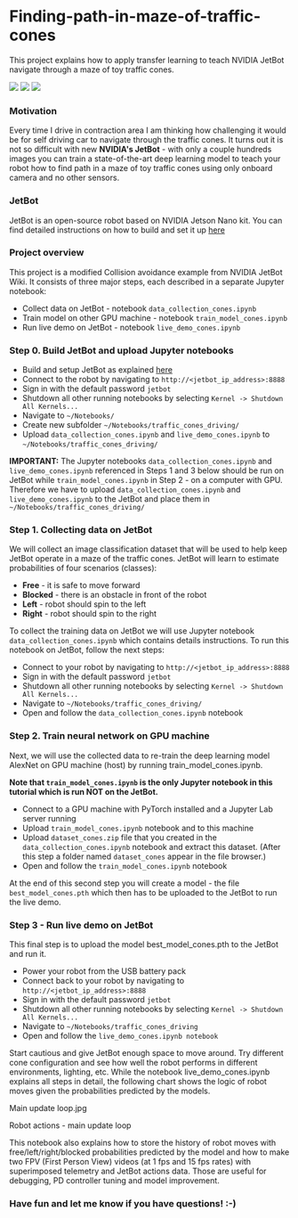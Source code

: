 # Finding-path-in-maze-of-traffic-cones
This project explains how to apply transfer learning to teach NVIDIA JetBot navigate through a maze of toy traffic cones. 

![](misc/jetbot_traffic_cones.gif)
![](misc/jetbot_traffic_cones17.gif)
![](misc/jetbot_traffic_cones8.gif)


### Motivation
Every time I drive in contraction area I am thinking how challenging it would be for self driving car to navigate through the traffic cones. It turns out it is not so difficult with new **NVIDIA's JetBot** - with only a couple hundreds images you can train a state-of-the-art deep learning model to teach your robot how to find path in a maze of toy traffic cones using only onboard camera and no other sensors.

### JetBot
JetBot is an open-source robot based on NVIDIA Jetson Nano kit. You can find detailed instructions on how to build and set it up [here](https://github.com/NVIDIA-AI-IOT/jetbot/wiki)

### Project overview
This project is a modified Collision avoidance example from NVIDIA JetBot Wiki. It consists of three major steps, each described in a separate Jupyter notebook:
- Collect data on JetBot - notebook ``data_collection_cones.ipynb``
- Train model on other GPU machine - notebook ``train_model_cones.ipynb``
- Run live demo on JetBot - notebook ``live_demo_cones.ipynb``

### Step 0. Build JetBot and upload Jupyter notebooks

- Build and setup JetBot as explained [here](https://github.com/NVIDIA-AI-IOT/jetbot/wiki)
- Connect to the robot by navigating to ``http://<jetbot_ip_address>:8888``
- Sign in with the default password ``jetbot``
- Shutdown all other running notebooks by selecting ``Kernel -> Shutdown All Kernels...``
- Navigate to ``~/Notebooks/``
- Create new subfolder ``~/Notebooks/traffic_cones_driving/``
- Upload ``data_collection_cones.ipynb`` and ``live_demo_cones.ipynb`` to  ``~/Notebooks/traffic_cones_driving/``

**IMPORTANT:** The Jupyter notebooks ``data_collection_cones.ipynb`` and ``live_demo_cones.ipynb`` referenced in Steps 1 and 3 below should be run on JetBot while ``train_model_cones.ipynb`` in Step 2 - on a computer with GPU. Therefore we have to upload  ``data_collection_cones.ipynb`` and ``live_demo_cones.ipynb`` to the JetBot and place them in ``~/Notebooks/traffic_cones_driving/``

### Step 1. Collecting data on JetBot

We will collect an image classification dataset that will be used to help keep JetBot operate in a maze of the traffic cones. JetBot will learn to estimate probabilities of  four scenarios (classes):
- **Free** - it is safe to move forward
- **Blocked** - there is an obstacle in front of the robot
- **Left** - robot should spin to the left
- **Right** - robot should spin to the right

To collect the training data on JetBot we will use Jupyter notebook ``data_collection_cones.ipynb`` which contains details instructions. To run this notebook on JetBot, follow the next steps:
- Connect to your robot by navigating to ``http://<jetbot_ip_address>:8888``
- Sign in with the default password ``jetbot``
- Shutdown all other running notebooks by selecting ``Kernel -> Shutdown All Kernels...``
- Navigate to ``~/Notebooks/traffic_cones_driving/``
- Open and follow the ``data_collection_cones.ipynb`` notebook

### Step 2. Train neural network on GPU machine

Next, we will use the collected data to re-train the deep learning model AlexNet on GPU machine (host) by running  train_model_cones.ipynb. 

**Note that ``train_model_cones.ipynb`` is the only Jupyter notebook in this tutorial which is run NOT on the JetBot.**

- Connect to a GPU machine with PyTorch installed and a Jupyter Lab server running
- Upload ``train_model_cones.ipynb`` notebook and to this machine
- Upload  ``dataset_cones.zip`` file that you created in the ``data_collection_cones.ipynb`` notebook and extract this dataset. (After this step a folder named ``dataset_cones`` appear in the file browser.)
- Open and follow the ``train_model_cones.ipynb`` notebook

At the end of this second step you will create a model - the file ``best_model_cones.pth`` which then has to be uploaded to the JetBot to run the live demo.

### Step 3 - Run live demo on JetBot

This final step is to upload the model best_model_cones.pth to the JetBot and run it.
- Power your robot from the USB battery pack
- Connect back to your robot by navigating to ``http://<jetbot_ip_address>:8888``
- Sign in with the default password ``jetbot``
- Shutdown all other running notebooks by selecting ``Kernel -> Shutdown All Kernels...``
- Navigate to ``~/Notebooks/traffic_cones_driving``
- Open and follow the ``live_demo_cones.ipynb notebook``

Start cautious and give JetBot enough space to move around. Try different cone configuration and see how well the robot performs in different environments, lighting, etc. While the notebook live_demo_cones.ipynb explains all steps in detail, the following chart shows the logic of robot moves given the probabilities predicted by the models.

Main update loop.jpg

Robot actions - main update loop

This notebook also explains how to store the history of robot moves with free/left/right/blocked probabilities predicted by the model and how to make two FPV (First Person View) videos (at 1 fps and 15 fps rates) with superimposed telemetry and JetBot actions data. Those are useful for debugging, PD controller tuning and model improvement.

### Have fun and let me know if you have questions! :-)
